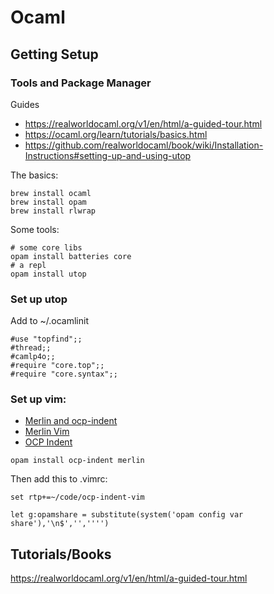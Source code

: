 # Ocaml

## Getting Setup

### Tools and Package Manager

Guides
* https://realworldocaml.org/v1/en/html/a-guided-tour.html
* https://ocaml.org/learn/tutorials/basics.html
* https://github.com/realworldocaml/book/wiki/Installation-Instructions#setting-up-and-using-utop

The basics:
```
brew install ocaml
brew install opam
brew install rlwrap
```

Some tools:
```
# some core libs
opam install batteries core
# a repl
opam install utop
```

### Set up utop

Add to ~/.ocamlinit
```
#use "topfind";;
#thread;;
#camlp4o;;
#require "core.top";;
#require "core.syntax";;
```

### Set up vim:

* [Merlin and ocp-indent](https://opam.ocaml.org/blog/turn-your-editor-into-an-ocaml-ide/)
* [Merlin Vim](https://github.com/the-lambda-church/merlin/wiki/vim-from-scratch<Paste>)
* [OCP Indent](https://github.com/def-lkb/ocp-indent-vim)

```
opam install ocp-indent merlin
```

Then add this to .vimrc:
```
set rtp+=~/code/ocp-indent-vim

let g:opamshare = substitute(system('opam config var share'),'\n$','','''')
```

## Tutorials/Books

https://realworldocaml.org/v1/en/html/a-guided-tour.html
